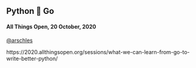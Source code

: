 ##   Python 💚 Go

#### All Things Open, 20 October, 2020

[@arschles](https://twitter.com/arschles)

<aside class="notes">
    https://2020.allthingsopen.org/sessions/what-we-can-learn-from-go-to-write-better-python/
</aside>
